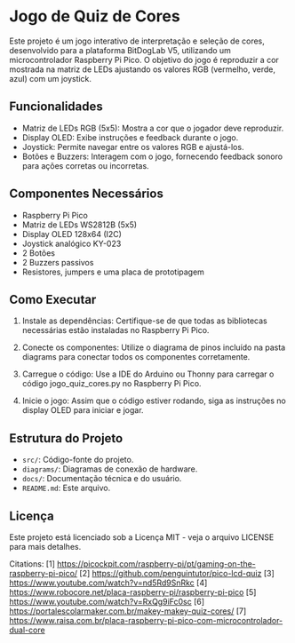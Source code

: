 # Jogo de Quiz de Cores

Este projeto é um jogo interativo de interpretação e seleção de cores, desenvolvido para a plataforma BitDogLab V5, utilizando um microcontrolador Raspberry Pi Pico. O objetivo do jogo é reproduzir a cor mostrada na matriz de LEDs ajustando os valores RGB (vermelho, verde, azul) com um joystick.

## Funcionalidades

- Matriz de LEDs RGB (5x5): Mostra a cor que o jogador deve reproduzir.
- Display OLED: Exibe instruções e feedback durante o jogo.
- Joystick: Permite navegar entre os valores RGB e ajustá-los.
- Botões e Buzzers: Interagem com o jogo, fornecendo feedback sonoro para ações corretas ou incorretas.

## Componentes Necessários

- Raspberry Pi Pico
- Matriz de LEDs WS2812B (5x5)
- Display OLED 128x64 (I2C)
- Joystick analógico KY-023
- 2 Botões
- 2 Buzzers passivos
- Resistores, jumpers e uma placa de prototipagem

## Como Executar

1. Instale as dependências: Certifique-se de que todas as bibliotecas necessárias estão instaladas no Raspberry Pi Pico.

2. Conecte os componentes: Utilize o diagrama de pinos incluído na pasta diagrams para conectar todos os componentes corretamente.

3. Carregue o código: Use a IDE do Arduino ou Thonny para carregar o código jogo_quiz_cores.py no Raspberry Pi Pico.

4. Inicie o jogo: Assim que o código estiver rodando, siga as instruções no display OLED para iniciar e jogar.

## Estrutura do Projeto

- `src/`: Código-fonte do projeto.
- `diagrams/`: Diagramas de conexão de hardware.
- `docs/`: Documentação técnica e do usuário.
- `README.md`: Este arquivo.

## Licença

Este projeto está licenciado sob a Licença MIT - veja o arquivo LICENSE para mais detalhes.

Citations:
[1] https://picockpit.com/raspberry-pi/pt/gaming-on-the-raspberry-pi-pico/
[2] https://github.com/penguintutor/pico-lcd-quiz
[3] https://www.youtube.com/watch?v=nd5Rd9SnRkc
[4] https://www.robocore.net/placa-raspberry-pi/raspberry-pi-pico
[5] https://www.youtube.com/watch?v=RxQg9iFc0sc
[6] https://portalescolarmaker.com.br/makey-makey-quiz-cores/
[7] https://www.raisa.com.br/placa-raspberry-pi-pico-com-microcontrolador-dual-core
